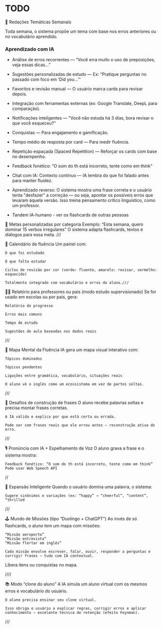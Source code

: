 # TODO
📝 Redações Temáticas Semanais

Toda semana, o sistema propõe um tema com base nos erros anteriores ou no vocabulário aprendido.

### Aprendizado com IA

- Análise de erros recorrentes — “Você erra muito o uso de preposições, veja essas dicas…”
- Sugestões personalizadas de estudo — Ex: “Pratique perguntas no passado com foco em ‘Did you…’”
- Favoritos e revisão manual — O usuário marca cards para revisar depois.
- Integração com ferramentas externas (ex: Google Translate, DeepL para comparação).
- Notificações inteligentes — "Você não estuda há 3 dias, bora revisar o que você esqueceu?"
- Conquistas — Para engajamento e gamificação.
- Tempo médio de resposta por card — Para medir fluência.
- Repetição espaçada (Spaced Repetition) — Reforçar os cards com base no desempenho.
- Feedback fonético: “O som do th está incorreto, tente como em think”    
- Chat com IA: Contexto contínuo — IA lembra do que foi falado antes para manter fluidez.
- Aprendizado reverso: O sistema mostra uma frase correta e o usuário tenta "desfazer" a correção — ou seja, apontar os possíveis erros que levaram àquela versão.
Isso treina pensamento crítico linguístico, como um professor.

- Tandem IA-humano - ver os flashcards de outras pessoas

🎯 Metas personalizadas por categoria
    Exemplo: “Esta semana, quero dominar 15 verbos irregulares”
    O sistema adapta flashcards, textos e diálogos para essa meta.
///

📅 Calendário de fluência
    Um painel com:

    O que foi estudado

    O que falta estudar

    Ciclos de revisão por cor (verde: fluente, amarelo: revisar, vermelho: esquecido)

    Totalmente integrado com vocabulário e erros do aluno.///

👨‍🏫 Relatório para professores ou pais (modo estudo supervisionado)
    Se for usado em escolas ou por pais, gera:

    Relatório de progresso

    Erros mais comuns

    Tempo de estudo

    Sugestões de aula baseadas nos dados reais
///



🧬 Mapa Mental da Fluência
    IA gera um mapa visual interativo com:

    Tópicos dominados

    Tópicos pendentes

    Ligações entre gramática, vocabulário, situações reais

    O aluno vê o inglês como um ecossistema em vez de partes soltas.
///

🧩 Desafios de construção de frases
    O aluno recebe palavras soltas e precisa montar frases corretas.

    A IA valida e explica por que está certa ou errada.

    Pode ser com frases reais que ele errou antes — reconstrução ativa do erro.
///

🎙️ Pronúncia com IA + Espelhamento de Voz
    O aluno grava a frase e o sistema mostra:

    Feedback fonético: “O som do th está incorreto, tente como em think”
    Pode usar Web Speech API
//

🧠 Expansão Inteligente
    Quando o usuário domina uma palavra, o sistema:

    Sugere sinônimos e variações (ex: “happy” → “cheerful”, “content”, “thrilled
///


🕹️ Mundo de Missões (tipo “Duolingo + ChatGPT”)
    Ao invés de só flashcards, o aluno tem um mapa com missões:

    “Missão aeroporto”
    “Missão entrevista”
    “Missão flertar em inglês”

    Cada missão envolve escrever, falar, ouvir, responder a perguntas e corrigir frases — tudo com IA contextual.

Libera itens ou conquistas no mapa.

////

📚 Modo “clone do aluno”
    A IA simula um aluno virtual com os mesmos erros e vocabulário do usuário.

    O aluno precisa ensinar seu clone virtual.

    Isso obriga o usuário a explicar regras, corrigir erros e aplicar conhecimento — excelente técnica de retenção (efeito Feynman).

///